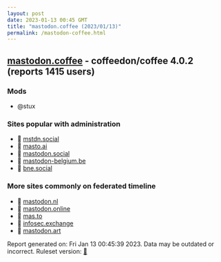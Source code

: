 ```yaml
---
layout: post
date: 2023-01-13 00:45 GMT
title: "mastodon.coffee (2023/01/13)"
permalink: /mastodon-coffee.html
---
```


## [mastodon.coffee](https://mastodon.coffee) - coffeedon/coffee 4.0.2 (reports 1415 users)

### Mods
 * @stux

### Sites popular with administration

* 🐘 [mstdn.social](/mstdn-social.html)
* 🐘 [masto.ai](/masto-ai.html)
* 🐘 [mastodon.social](/mastodon-social.html)
* 🐘 [mastodon-belgium.be](/mastodon-belgium-be.html)
* 🐘 [bne.social](/bne-social.html)

### More sites commonly on federated timeline

* 🐘 [mastodon.nl](/mastodon-nl.html)
* 🐘 [mastodon.online](/mastodon-online.html)
* 🐘 [mas.to](/mas-to.html)
* 🐘 [infosec.exchange](/infosec-exchange.html)
* 🐘 [mastodon.art](/mastodon-art.html)

Report generated on: Fri Jan 13 00:45:39 2023. Data may be outdated or incorrect.
Ruleset version: [🧁](/version-cupcake)

